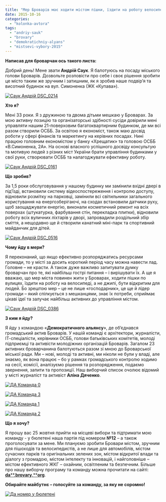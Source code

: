 ```yaml
---
title: "Мер Броварів має ходити містом пішки, їздити на роботу велосипедом та бути відкритим"
date: 2015-10-16
categories: 
  - "kolonka-avtora"
tags: 
  - "andriy-sauk"
  - "brovary"
  - "demokratichniy-alyans"
  - "mistsevi-vybory-2015"
---
```


**Написав для броварчан ось такого листа:**

Добрий день! Мене звати **Андрій Саук**. Я балотуюсь на посаду міського голови Броварів. Дозвольте розповісти про себе і своє рішення зробити це місто таким же зручним і затишним, як я зробив наше подвір’я та висотний будинок на вул. Симоненка (ЖК «Купава»).

[![Саук Андрій DSC_0214](https://mpz.brovary.org/wp-content/uploads/2014/10/Sauk-Andriy-DSC_0214.jpg)](https://mpz.brovary.org/wp-content/uploads/2014/10/Sauk-Andriy-DSC_0214.jpg)

**Хто я?**

Мені 33 роки. Я з дружиною та двома дітьми мешкаю у Броварах. За мою активну позицію та організаторські здібності сусіди довірили мені управляти нашим 21-поверховим багатоквартирним будинком, де ми всі разом створили ОСББ. За освітою я економіст, також маю досвід роботи у сфері фінансів та маркетингу на керівних посадах. Нині працюю головним економістом у банку «Хрещатик» та головою ОСББ «В.Симоненка, 2А». На основі власного успішного досвіду консультую та мотивую людей з різних міст України брати управління будинками у свої руки, створювати ОСББ та налагоджувати ефективну роботу.

[![Саук Андрій DSC_0161](https://mpz.brovary.org/wp-content/uploads/2014/10/Sauk-Andriy-DSC_0161.jpg)](https://mpz.brovary.org/wp-content/uploads/2014/10/Sauk-Andriy-DSC_0161.jpg)

**Що зробив?**

За 1,5 роки обслуговування у нашому будинку ми замінили вхідні двері в під’їзді, встановили систему відеоспостереження і контролю доступу, відновили розмітку на парковці, замінили всі світильники загального користування на енергозберігаючі, на сходах встановили датчики руху, щоб заощаджувати енергію, виконали косметичний ремонт на всіх поверхах (штукатурка, фарбування стін, перекладка плитки), відновили роботу всіх вуличних ліхтарів у дворі, запровадили роздільний збір сміття, а нещодавно ще й створили канатний міні-парк та спортивний майданчик для дітей.

[![Саук Андрій DSC_0516](https://mpz.brovary.org/wp-content/uploads/2014/10/Sauk-Andriy-DSC_0516.jpg)](https://mpz.brovary.org/wp-content/uploads/2014/10/Sauk-Andriy-DSC_0516.jpg)

**Чому йду в мери?**

Я переконаний, що якщо ефективно розпоряджатись ресурсами громади, то у місті за досить короткий період часу можна навести лад. Головне – не красти. А також дуже важливо запитувати думку броварчан про те, які найбільш гострі питання – і вирішувати їх. А ще я вважаю, що мер міста повинен жити у Броварах, ходити пішки по вулицях, їздити на роботу на велосипеді, а не джипі, бути відкритим для людей. Бо зрештою мер – це не лише «господарник», це ще й лідер громади – який спілкується з мешканцями, знає їх потреби, сприймає цікаві ідеї та залучає найбільш активних до управління містом.

[![Саук Андрій DSC_0386](https://mpz.brovary.org/wp-content/uploads/2014/10/Sauk-Andriy-DSC_0386.jpg)](https://mpz.brovary.org/wp-content/uploads/2014/10/Sauk-Andriy-DSC_0386.jpg)

**З ким я йду?**

Я йду з командою «**Демократичного альянсу**», де об’єднався громадський актив Броварів. У нашій команді є архітектори, журналісти, ІТ-спеціалісти, керівники ОСББ, голови батьківських комітетів, молоді підприємці та активісти молодіжних організацій Броварів. Загалом 23 активних броварчанина балотуються разом зі мною до Броварської міської ради. Ми – нові, молоді та активні, ми ніколи не були у владі, але знаємо, як вона працює – бо у рамках громадського контролю ходимо на сесії, комісії, аналізуємо рішення та розпорядження, подаємо звернення, запити та пропозиції. Наш виборчий список очолює відомий у місті журналіст та активіст **Аліна Дяченко**.

[![ДА Команда 0](https://mpz.brovary.org/wp-content/uploads/2015/10/DA-Komanda-0.jpg)](https://mpz.brovary.org/wp-content/uploads/2015/10/DA-Komanda-0.jpg)

[![ДА Команда 3](https://mpz.brovary.org/wp-content/uploads/2015/10/DA-Komanda-3.jpg)](https://mpz.brovary.org/wp-content/uploads/2015/10/DA-Komanda-3.jpg)

[![ДА Команда 1](https://mpz.brovary.org/wp-content/uploads/2015/10/DA-Komanda-1.jpg)](https://mpz.brovary.org/wp-content/uploads/2015/10/DA-Komanda-1.jpg)

[![ДА Команда 2](https://mpz.brovary.org/wp-content/uploads/2015/10/DA-Komanda-2.jpg)](https://mpz.brovary.org/wp-content/uploads/2015/10/DA-Komanda-2.jpg)

**Що я хочу?**

Я прошу вас 25 жовтня прийти на місцеві вибори та підтримати мою команду - у бюлетені наша партія під номером **№12** – а також проголосувати за мене. Ми плануємо зробити Бровари містом, зручним для пішоходів та велосипедистів, а не лише для автомобілів, містом сучасних парків та оригінальних зелених зон, містом відкритої влади та діалогу з громадою, містом інтелекту та інновацій, і найголовніше – містом ефективного ЖКГ – охайним, освітленим та безпечним. Більше про нашу виборчу програму та команду можна прочитати на сайті: [**da****.****brovary****.****org**](http://brovary.dem-alliance.org/).

**Обирайте майбутнє – голосуйте за команду, за яку не соромно!**

[![Да номер у бюлетені](https://mpz.brovary.org/wp-content/uploads/2015/10/Da-nomer-u-byuleteni.jpg)](https://mpz.brovary.org/wp-content/uploads/2015/10/Da-nomer-u-byuleteni.jpg)
